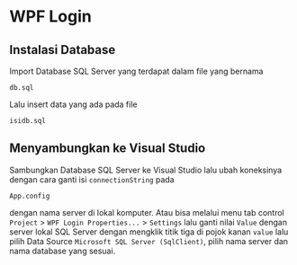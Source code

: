 # WPF Login

## Instalasi Database

Import Database SQL Server yang terdapat dalam file yang bernama

```
db.sql
```
Lalu insert data yang ada pada file
```
isidb.sql
```

## Menyambungkan ke Visual Studio

Sambungkan Database SQL Server ke Visual Studio lalu ubah koneksinya dengan cara ganti isi ``connectionString`` pada

```
App.config
```

dengan nama server di lokal komputer. Atau bisa melalui menu tab control ``Project`` > ``WPF Login Properties...`` > ``Settings`` lalu ganti nilai ``Value`` dengan server lokal SQL Server dengan mengklik titik tiga di pojok kanan ``value`` lalu pilih Data Source ``Microsoft SQL Server (SqlClient)``, pilih nama server dan nama database yang sesuai.